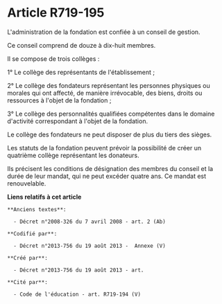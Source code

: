 # Article R719-195

L'administration de la fondation est confiée à un conseil de gestion.

Ce conseil comprend de douze à dix-huit membres.

Il se compose de trois collèges :

1° Le collège des représentants de l'établissement ;

2° Le collège des fondateurs représentant les personnes physiques ou morales qui ont affecté, de manière irrévocable, des
biens, droits ou ressources à l'objet de la fondation ;

3° Le collège des personnalités qualifiées compétentes dans le domaine d'activité correspondant à l'objet de la fondation.

Le collège des fondateurs ne peut disposer de plus du tiers des sièges.

Les statuts de la fondation peuvent prévoir la possibilité de créer un quatrième collège représentant les donateurs.

Ils précisent les conditions de désignation des membres du conseil et la durée de leur mandat, qui ne peut excéder quatre
ans. Ce mandat est renouvelable.

**Liens relatifs à cet article**

	**Anciens textes**:

	  - Décret n°2008-326 du 7 avril 2008 - art. 2 (Ab)

	**Codifié par**:

	  - Décret n°2013-756 du 19 août 2013 -  Annexe (V)

	**Créé par**:

	  - Décret n°2013-756 du 19 août 2013 - art.

	**Cité par**:

	  - Code de l'éducation - art. R719-194 (V)
